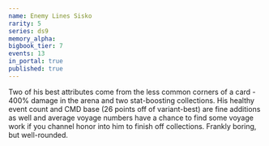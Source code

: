 ```yaml
---
name: Enemy Lines Sisko
rarity: 5
series: ds9
memory_alpha:
bigbook_tier: 7
events: 13
in_portal: true
published: true
---
```


Two of his best attributes come from the less common corners of a card - 400% damage in the arena and two stat-boosting collections. His healthy event count and CMD base (26 points off of variant-best) are fine additions as well and average voyage numbers have a chance to find  some voyage work if you channel honor into him to finish off collections. Frankly boring, but well-rounded.

